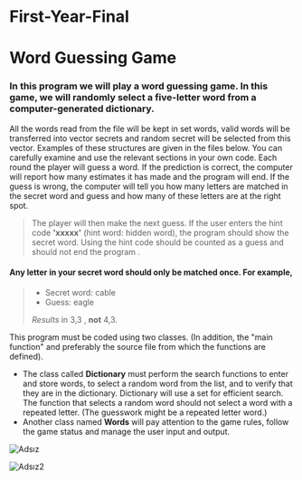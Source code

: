 # First-Year-Final
# Word Guessing Game
### In this program we will play a word guessing game. In this game, we will randomly select a five-letter word from a computer-generated dictionary.

All the words read from the file will be kept in set <string> words, valid words will be transferred into vector <string> secrets and random secret will be selected from this vector. Examples of these structures are given in the files below. You can carefully examine and use the relevant sections in your own code.
Each round the player will guess a word. If the prediction is correct, the computer will report how many estimates it has made and the program will end. If the guess is wrong, the computer will tell you how many letters are matched in the secret word and guess and how many of these letters are at the right spot.
> The player will then make the next guess. If the user enters the hint code **'xxxxx'** (hint word: hidden word), the program should show the secret word. Using the hint code should be counted as a guess and should not end the program
.
>
>> 
#### Any letter in your secret word should only be matched once. For example,
>
> - Secret word: cable
> - Guess: eagle
>
> *Results* in 3,3 , **not** 4,3.

This program must be coded using two classes. (In addition, the "main function" and preferably the source file from which the functions are defined).
*  The class called **Dictionary** must perform the search functions to enter and store words, to select a random word from the list, and to verify that they are in the dictionary. Dictionary will use a set <string> for efficient search. The function that selects a random word should not select a word with a repeated letter. (The guesswork might be a repeated letter word.)
*  Another class named **Words** will pay attention to the game rules, follow the game status and manage the user input and output.

![Adsız](https://user-images.githubusercontent.com/67970973/88230862-d54f2900-cc7b-11ea-8fe9-9b52ce89020c.png)


![Adsız2](https://user-images.githubusercontent.com/67970973/88231360-c61cab00-cc7c-11ea-8a8a-49e5d1f49be3.png)
